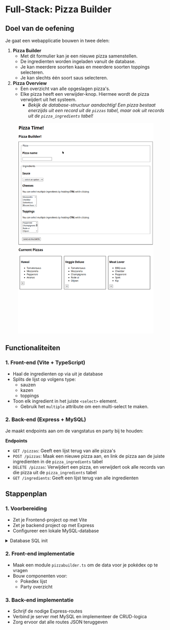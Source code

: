 # Full-Stack: Pizza Builder

## Doel van de oefening

Je gaat een webapplicatie bouwen in twee delen:

1. **Pizza Builder**
   * Met dit formulier kan je een nieuwe pizza samenstellen.
   * De ingredienten worden ingeladen vanuit de database.
   * Je kan meerdere soorten kaas en meerdere soorten toppings selecteren.
   * Je kan slechts één soort saus selecteren.
2. **Pizza Overview**
   * Een overzicht van alle opgeslagen pizza's.
   * Elke pizza heeft een verwijder-knop. Hiermee wordt de pizza verwijdert uit het systeem.
     * _Bekijk de database-structuur aandachtig! Een pizza bestaat enerzijds uit een record uit de `pizzas` tabel, maar ook uit records uit de `pizza_ingredients` tabel!_

<figure><img src="../../.gitbook/assets/pizza-app.gif" alt=""><figcaption></figcaption></figure>

## Functionaliteiten <a href="#functionaliteiten" id="functionaliteiten"></a>

### 1. Front-end (Vite + TypeScript) <a href="#id-1.-front-end-vite--typescript" id="id-1.-front-end-vite--typescript"></a>

* Haal de ingredienten op via uit je database
* Splits de lijst op volgens type:
  * sauzen
  * kazen
  * toppings
* Toon elk ingredient in het juiste `<select>` element.
  * Gebruik het `multiple` attribute om een multi-select te maken.

### 2. Back-end (Express + MySQL) <a href="#id-2.-back-end-express--mysql" id="id-2.-back-end-express--mysql"></a>

Je maakt endpoints aan om de vangstatus en party bij te houden:

**Endpoints**

* `GET /pizzas`: Geeft een lijst terug van alle pizza's
* `POST /pizzas`: Maak een nieuwe pizza aan, en link de pizza aan de juiste ingredienten in de `pizza_ingredients` tabel
* `DELETE /pizzas`: Verwijdert een pizza, en verwijdert ook alle records van die pizza uit de `pizza_ingredients` tabel
* `GET /ingredients`: Geeft een lijst terug van alle ingredienten

## Stappenplan <a href="#stappenplan" id="stappenplan"></a>

### 1. Voorbereiding <a href="#id-1.-voorbereiding" id="id-1.-voorbereiding"></a>

* Zet je Frontend-project op met Vite
* Zet je backend project op met Express
* Configureer een lokale MySQL-database

<details>

<summary>Database SQL init</summary>

```sql
CREATE TABLE ingredients (
  id INT AUTO_INCREMENT PRIMARY KEY,
  name VARCHAR(100) NOT NULL,
  type ENUM('sauce', 'cheese', 'topping') NOT NULL
);

CREATE TABLE pizzas (
  id INT AUTO_INCREMENT PRIMARY KEY,
  name VARCHAR(100) NOT NULL
);

CREATE TABLE pizza_ingredients (
  pizza_id INT,
  ingredient_id INT,
  PRIMARY KEY (pizza_id, ingredient_id),
  FOREIGN KEY (pizza_id) REFERENCES pizzas(id) ON DELETE CASCADE,
  FOREIGN KEY (ingredient_id) REFERENCES ingredients(id)
);

CREATE TABLE order_pizzas (
  id INT AUTO_INCREMENT PRIMARY KEY,
  pizza_id INT,
  FOREIGN KEY (pizza_id) REFERENCES pizzas(id)
);

INSERT INTO ingredients (id, name, type) VALUES
-- Sauzen
(1, 'Tomatensaus', 'sauce'),
(2, 'BBQ-saus', 'sauce'),
(3, 'Witte knoflooksaus', 'sauce'),

-- Kazen
(4, 'Mozzarella', 'cheese'),
(5, 'Cheddar', 'cheese'),
(6, 'Geitenkaas', 'cheese'),
(7, 'Blauwe kaas', 'cheese'),

-- Toppings
(8, 'Pepperoni', 'topping'),
(9, 'Champignons', 'topping'),
(10, 'Rode ui', 'topping'),
(11, 'Olijven', 'topping'),
(12, 'Ananas', 'topping'),
(13, 'Paprika', 'topping'),
(14, 'Spek', 'topping'),
(15, 'Spinazie', 'topping'),
(16, 'Artisjok', 'topping'),
(17, 'Kip', 'topping');

INSERT INTO pizzas (id, name) VALUES
(1, 'Hawaï'),
(2, 'Veggie Deluxe'),
(3, 'Meat Lover');

-- Hawaï: Tomatensaus, Mozzarella, Ananas, Ham/Pepperoni
INSERT INTO pizza_ingredients (pizza_id, ingredient_id) VALUES
(1, 1),  -- Tomatensaus
(1, 4),  -- Mozzarella
(1, 12), -- Ananas
(1, 8);  -- Pepperoni

-- Veggie Deluxe: Tomatensaus, Mozzarella, Champignons, Rode ui, Olijven
INSERT INTO pizza_ingredients (pizza_id, ingredient_id) VALUES
(2, 1),  -- Tomatensaus
(2, 4),  -- Mozzarella
(2, 9),  -- Champignons
(2, 10), -- Rode ui
(2, 11); -- Olijven

-- Meat Lover: BBQ-saus, Cheddar, Kip, Pepperoni, Spek
INSERT INTO pizza_ingredients (pizza_id, ingredient_id) VALUES
(3, 2),  -- BBQ-saus
(3, 5),  -- Cheddar
(3, 17), -- Kip
(3, 8),  -- Pepperoni
(3, 14); -- Spek
```



</details>

### 2. Front-end implementatie <a href="#id-2.-front-end-implementatie" id="id-2.-front-end-implementatie"></a>

* Maak een module `pizzabuilder.ts` om de data voor je pokédex op te vragen
* Bouw componenten voor:
  * Pokedex lijst
  * Party overzicht

### 3. Back-end implementatie <a href="#id-3.-back-end-implementatie" id="id-3.-back-end-implementatie"></a>

* Schrijf de nodige Express-routes
* Verbind je server met MySQL en implementeer de CRUD-logica
* Zorg ervoor dat alle routes JSON teruggeven
